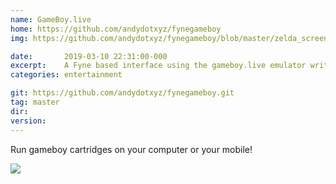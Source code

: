 ```yaml
---
name: GameBoy.live
home: https://github.com/andydotxyz/fynegameboy
img: https://github.com/andydotxyz/fynegameboy/blob/master/zelda_screen.png?raw=true

date:       2019-03-10 22:31:00-000
excerpt:    A Fyne based interface using the gameboy.live emulator written by AaronLiu (@HFO4).
categories: entertainment

git: https://github.com/andydotxyz/fynegameboy.git
tag: master
dir: 
version: 
---
```


Run gameboy cartridges on your computer or your mobile!

![](https://github.com/andydotxyz/fynegameboy/raw/master/zelda.gif)

